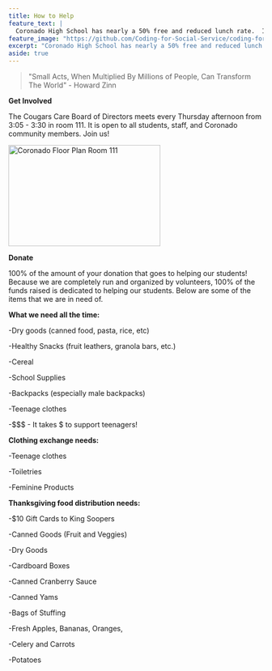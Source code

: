 ```yaml
---
title: How to Help
feature_text: |
  Coronado High School has nearly a 50% free and reduced lunch rate.  In reality, the rate of students in food risk is much higher in high schools than reported.  For many   reasons, not all students that qualify for free and reduced services apply.  Often times the needed paper work doesn't get filled out for a variety of reasons: stability of family, transition and transitory issues, as well of others.  We are continually seeing an increase in need by our students.  
feature_image: "https://github.com/Coding-for-Social-Service/coding-for-social-service.github.io/blob/master/assets/Cougars-Care-Image.jpg?raw=true"
excerpt: "Coronado High School has nearly a 50% free and reduced lunch rate.  In reality, the rate of students in food risk is much higher in high schools than reported.  For many reasons, not all students that qualify for free and reduced services apply.  Often times the needed paper work doesn't get filled out for a variety of reasons: stability of family, transition and transitory issues, as well of others.  We are continually seeing an increase in need by our students."
aside: true
---
```

> "Small Acts, When Multiplied By Millions of People, Can Transform The World" - Howard Zinn





**Get Involved**

 The Cougars Care Board of Directors meets every Thursday afternoon from 3:05 - 3:30 in room 111.  It is open to all students, staff, and Coronado community members.  Join us! 

<img src="https://github.com/Coding-for-Social-Service/coding-for-social-service.github.io/blob/master/assets/images/CoronadoFloorPlanV2.jpg?raw=true" alt="Coronado Floor Plan Room 111" height="200" width="300">

**Donate**
 
100% of the amount of your donation that goes to helping our students!  
Because we are completely run and organized by volunteers, 100% of the funds raised is dedicated to helping our students. Below are some of the items that we are in need of.

**What we need all the time:**

-Dry goods (canned food, pasta, rice, etc)

-Healthy Snacks (fruit leathers, granola bars, etc.) 

-Cereal

-School Supplies

-Backpacks (especially male backpacks)

-Teenage clothes

-$$$ - It takes $ to support teenagers!

**Clothing exchange needs:**

-Teenage clothes

-Toiletries 

-Feminine Products

**Thanksgiving food distribution needs:**

-$10 Gift Cards to King Soopers 

-Canned Goods (Fruit and Veggies)

-Dry Goods

-Cardboard Boxes

-Canned Cranberry Sauce

-Canned Yams

-Bags of Stuffing

-Fresh Apples, Bananas, Oranges, 

-Celery and Carrots

-Potatoes 






















